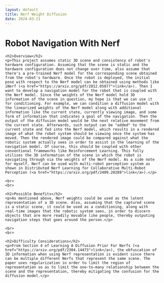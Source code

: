 ```yaml
---
layout: default
title: Nerf Weight Diffusion
date: 2024-03-21
---
```

<div class="project-page">
  <div class="project-content">
    <h1>Robot Navigation With Nerf</h1>
    
    <h2>Overview</h2>
    <p>This project assumes static 3D scene and consistency of robot's hardware configuration. Assuming that the scene is static and the hardware configuration does not change over time, also assume that there's a pre-trained Nerf model for the corresponding scene obtained from the robot's hardware. Once the robot is deployed, the initial pose with respect to the Nerf model can be obtained using methods like iNerf (<a href="https://arxiv.org/pdf/2012.05877">link</a>). Then I want to develop a navigation model for the robot that is coupled with the Nerf model. Since the weights of the Nerf model hold 3D information of the scene in question, my hope is that we can use it for conditioning. For example, we can condition a diffusion model with the linearized weights of the Nerf model along with additional information like the current state, currently viewing image, and some form of information that indicates a goal of the navigation. Then the output of the diffusion model would be the next relative movement from the current state. Afterwards, such output can be "added" to the current state and fed into the Nerf model, which results in a rendered image of what the robot system should be viewing once the system has moved. Then the rendered image could be compared against what the robotic system actually sees in order to assist in the learning of the navigation model. Of course, this should be coupled with other conventional frameworks like Reinforcement Learning. This fully utilizes the 3D information of the scene in which the robot is navigating through via the weights of the Nerf model. As a side note for myself, Nerf can be used with multi-robot perception system as shown in Distributed Nerf Learning for Collaborative Multi-Robot Perception (<a href="https://arxiv.org/pdf/2409.20289">link</a>).</p>

    <br>
    <br>

    <h2>Possible Benefits</h2>
    <p>As mentioned above, Nerf weights could be used as the latent representation of a 3D scene. Also, assuming that the captured scene is a static scene, it could be used as a conditioning, along with real-time images that the robotic system sees, in order to discern objects that are more readily movable like people, thereby outputing navigation steps that goes around the person.</p>

    <br>
    <br>

    <h2>Difficulty Considerations</h2>
    <p>From Section 4 of Learning A Diffusion Prior For Nerfs (<a href="https://arxiv.org/pdf/2304.14473">link</a>), the obfuscation of 3D information when using Nerf representation is evident since there can be multiple different Nerfs that represent the same scene. The paper uses regularization in order to limit the region of representation so as to limit the one-to-many relationship between the scene and the representation, thereby mitigating the confusion for the diffusion model.</p>
  </div>
</div> 